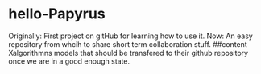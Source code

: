 # hello-Papyrus
Originally: First project on gitHub for learning how to use it.
Now: An easy repository from whcih to share short term collaboration stuff.
##content
 Xalgorithmns models that should be transfered to their github repository once we are in a good enough state.
